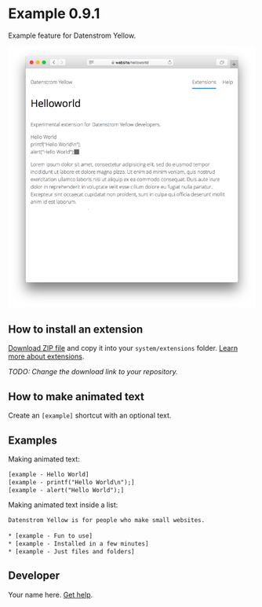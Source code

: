 # Example 0.9.1

Example feature for Datenstrom Yellow.

<p align="center"><img src="SCREENSHOT.png" alt="Screenshot"></p>

## How to install an extension

[Download ZIP file](https://github.com/datenstrom/yellow-example-feature/archive/refs/heads/main.zip) and copy it into your `system/extensions` folder. [Learn more about extensions](https://github.com/annaesvensson/yellow-update).

*TODO: Change the download link to your repository.*

## How to make animated text

Create an `[example]` shortcut with an optional text. 

## Examples

Making animated text:

    [example - Hello World]
    [example - printf("Hello World\n");]
    [example - alert("Hello World");]  

Making animated text inside a list:

    Datenstrom Yellow is for people who make small websites.
    
    * [example - Fun to use]
    * [example - Installed in a few minutes]
    * [example - Just files and folders]

## Developer

Your name here. [Get help](https://datenstrom.se/yellow/help/).
